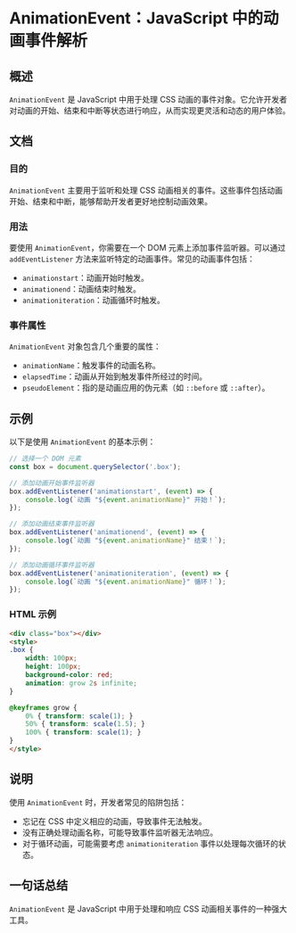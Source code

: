 <!--
Meta Description: # AnimationEvent：JavaScript 中的动画事件解析 ## 概述 `AnimationEvent` 是 JavaScript 中用于处理 CSS 动画的事件对象。它允许开发者对动画的开始、结束和中断等状态进行响应，从而实现更灵活和动态的用户体验。 ## 文档 ### 目的 `An...
Meta Keywords: animationevent, box, event, javascript, css
-->

# AnimationEvent：JavaScript 中的动画事件解析

## 概述
`AnimationEvent` 是 JavaScript 中用于处理 CSS 动画的事件对象。它允许开发者对动画的开始、结束和中断等状态进行响应，从而实现更灵活和动态的用户体验。

## 文档
### 目的
`AnimationEvent` 主要用于监听和处理 CSS 动画相关的事件。这些事件包括动画开始、结束和中断，能够帮助开发者更好地控制动画效果。

### 用法
要使用 `AnimationEvent`，你需要在一个 DOM 元素上添加事件监听器。可以通过 `addEventListener` 方法来监听特定的动画事件。常见的动画事件包括：
- `animationstart`：动画开始时触发。
- `animationend`：动画结束时触发。
- `animationiteration`：动画循环时触发。

### 事件属性
`AnimationEvent` 对象包含几个重要的属性：
- `animationName`：触发事件的动画名称。
- `elapsedTime`：动画从开始到触发事件所经过的时间。
- `pseudoElement`：指的是动画应用的伪元素（如 `::before` 或 `::after`）。

## 示例
以下是使用 `AnimationEvent` 的基本示例：

```javascript
// 选择一个 DOM 元素
const box = document.querySelector('.box');

// 添加动画开始事件监听器
box.addEventListener('animationstart', (event) => {
    console.log(`动画 "${event.animationName}" 开始！`);
});

// 添加动画结束事件监听器
box.addEventListener('animationend', (event) => {
    console.log(`动画 "${event.animationName}" 结束！`);
});

// 添加动画循环事件监听器
box.addEventListener('animationiteration', (event) => {
    console.log(`动画 "${event.animationName}" 循环！`);
});
```

### HTML 示例
```html
<div class="box"></div>
<style>
.box {
    width: 100px;
    height: 100px;
    background-color: red;
    animation: grow 2s infinite;
}

@keyframes grow {
    0% { transform: scale(1); }
    50% { transform: scale(1.5); }
    100% { transform: scale(1); }
}
</style>
```

## 说明
使用 `AnimationEvent` 时，开发者常见的陷阱包括：
- 忘记在 CSS 中定义相应的动画，导致事件无法触发。
- 没有正确处理动画名称，可能导致事件监听器无法响应。
- 对于循环动画，可能需要考虑 `animationiteration` 事件以处理每次循环的状态。

## 一句话总结
`AnimationEvent` 是 JavaScript 中用于处理和响应 CSS 动画相关事件的一种强大工具。